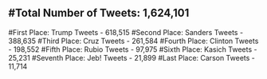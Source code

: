 #Total Number of Tweets: 1,624,101 
---
#First Place: Trump Tweets - 618,515
#Second Place: Sanders Tweets - 388,635
#Third Place: Cruz Tweets - 261,584
#Fourth Place: Clinton Tweets - 198,552
#Fifth Place: Rubio Tweets - 97,975
#Sixth Place: Kasich Tweets - 25,231
#Seventh Place: Jeb! Tweets - 21,899
#Last Place: Carson Tweets - 11,714
